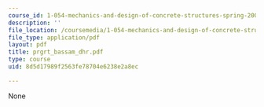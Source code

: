 ```yaml
---
course_id: 1-054-mechanics-and-design-of-concrete-structures-spring-2004
description: ''
file_location: /coursemedia/1-054-mechanics-and-design-of-concrete-structures-spring-2004/8d5d17989f2563fe78704e6238e2a8ec_prgrt_bassam_dhr.pdf
file_type: application/pdf
layout: pdf
title: prgrt_bassam_dhr.pdf
type: course
uid: 8d5d17989f2563fe78704e6238e2a8ec

---
```

None